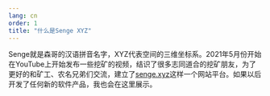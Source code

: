 ```yaml
---
lang: cn
order: 1
title: "什么是Senge XYZ"
---
```


Senge就是森哥的汉语拼音名字，XYZ代表空间的三维坐标系。2021年5月份开始在YouTube上开始发布一些挖矿的视频，结识了很多志同道合的挖矿朋友，为了更好的和矿工、农名兄弟们交流，建立了[senge.xyz](https://senge.xyz)这样一个网站平台。如果以后开发了任何新的软件产品，我也会在这里展示。
